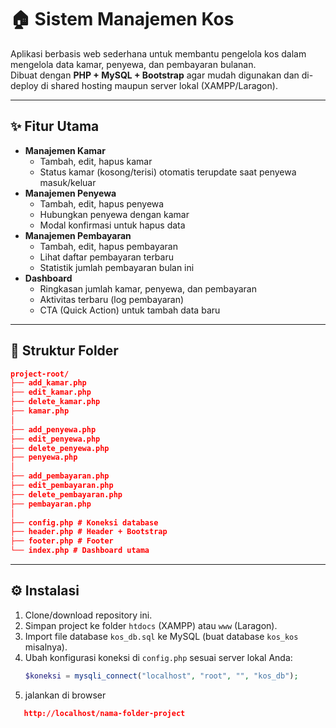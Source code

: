 # 🏠 Sistem Manajemen Kos

Aplikasi berbasis web sederhana untuk membantu pengelola kos dalam mengelola data kamar, penyewa, dan pembayaran bulanan.  
Dibuat dengan **PHP + MySQL + Bootstrap** agar mudah digunakan dan di-deploy di shared hosting maupun server lokal (XAMPP/Laragon).

---

## ✨ Fitur Utama

- **Manajemen Kamar**
  - Tambah, edit, hapus kamar
  - Status kamar (kosong/terisi) otomatis terupdate saat penyewa masuk/keluar
- **Manajemen Penyewa**
  - Tambah, edit, hapus penyewa
  - Hubungkan penyewa dengan kamar
  - Modal konfirmasi untuk hapus data
- **Manajemen Pembayaran**
  - Tambah, edit, hapus pembayaran
  - Lihat daftar pembayaran terbaru
  - Statistik jumlah pembayaran bulan ini
- **Dashboard**
  - Ringkasan jumlah kamar, penyewa, dan pembayaran
  - Aktivitas terbaru (log pembayaran)
  - CTA (Quick Action) untuk tambah data baru

---

## 📂 Struktur Folder

```json
project-root/
├── add_kamar.php
├── edit_kamar.php
├── delete_kamar.php
├── kamar.php
│
├── add_penyewa.php
├── edit_penyewa.php
├── delete_penyewa.php
├── penyewa.php
│
├── add_pembayaran.php
├── edit_pembayaran.php
├── delete_pembayaran.php
├── pembayaran.php
│
├── config.php # Koneksi database
├── header.php # Header + Bootstrap
├── footer.php # Footer
└── index.php # Dashboard utama
```

---

## ⚙️ Instalasi

1. Clone/download repository ini.
2. Simpan project ke folder `htdocs` (XAMPP) atau `www` (Laragon).
3. Import file database `kos_db.sql` ke MySQL (buat database `kos_kos` misalnya).
4. Ubah konfigurasi koneksi di `config.php` sesuai server lokal Anda:
   ```php
   $koneksi = mysqli_connect("localhost", "root", "", "kos_db");
   ```
5. jalankan di browser

```json
   http://localhost/nama-folder-project
```
